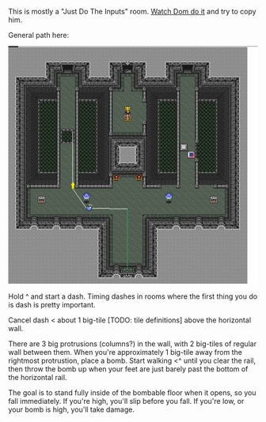 This is mostly a "Just Do The Inputs" room. [Watch Dom do it](https://api.strats.alttp.run/media/roomtimes/DomTurchi_junction-2.mp4) and try to copy him.

General path here:

![junction2_path](junction2.png)


Hold ^ and start a dash. Timing dashes in rooms where the first thing you do is dash is pretty important.

Cancel dash < about 1 big-tile [TODO: tile definitions] above the horizontal wall. 

There are 3 big protrusions (columns?) in the wall, with 2 big-tiles of regular wall between them. When you're approximately 1 big-tile away from the rightmost protrustion, place a bomb. Start walking <^ until you clear the rail, then throw the bomb up when your feet are just barely past the bottom of the horizontal rail.

The goal is to stand fully inside of the bombable floor when it opens, so you fall immediately. If you're high, you'll slip before you fall. If you're low, or your bomb is high, you'll take damage. 
